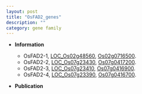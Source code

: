 ```yaml
---
layout: post
title: "OsFAD2_genes"
description: ""
category: gene family
---
```


* **Information**  
    + OsFAD2-1, [LOC_Os02g48560](http://rice.uga.edu/cgi-bin/ORF_infopage.cgi?orf=LOC_Os02g48560), [Os02g0716500](https://rapdb.dna.affrc.go.jp/locus/?name=Os02g0716500).
    + OsFAD2-2, [LOC_Os07g23430](http://rice.uga.edu/cgi-bin/ORF_infopage.cgi?orf=LOC_Os07g23430), [Os07g0417200](https://rapdb.dna.affrc.go.jp/locus/?name=Os07g0417200).
    + OsFAD2-3, [LOC_Os07g23410](http://rice.uga.edu/cgi-bin/ORF_infopage.cgi?orf=LOC_Os07g23410), [Os07g0416900](https://rapdb.dna.affrc.go.jp/locus/?name=Os07g0416900).
    + OsFAD2-4, [LOC_Os07g23390](http://rice.uga.edu/cgi-bin/ORF_infopage.cgi?orf=LOC_Os07g23390), [Os07g0416700](https://rapdb.dna.affrc.go.jp/locus/?name=Os07g0416700).

* **Publication**  



